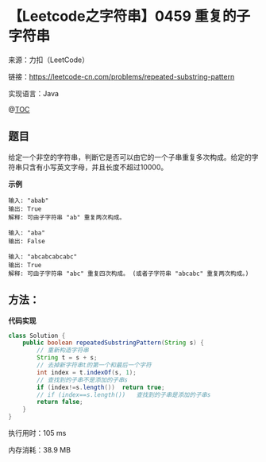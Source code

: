 # 【Leetcode之字符串】0459 重复的子字符串

来源：力扣（LeetCode）

链接：https://leetcode-cn.com/problems/repeated-substring-pattern

实现语言：Java

@[TOC](目录)

##  题目

给定一个非空的字符串，判断它是否可以由它的一个子串重复多次构成。给定的字符串只含有小写英文字母，并且长度不超过10000。

**示例**

```
输入: "abab"
输出: True
解释: 可由子字符串 "ab" 重复两次构成。

输入: "aba"
输出: False

输入: "abcabcabcabc"
输出: True
解释: 可由子字符串 "abc" 重复四次构成。 (或者子字符串 "abcabc" 重复两次构成。)
```



## 方法：

**代码实现**

```java
class Solution {
    public boolean repeatedSubstringPattern(String s) {
        // 重新构造字符串
        String t = s + s;
        // 去掉新字符串t的第一个和最后一个字符
        int index = t.indexOf(s, 1);
        // 查找到的子串不是添加的子串s
        if (index!=s.length())  return true;
        // if (index==s.length())   查找到的子串是添加的子串s  
        return false;
    }
}
```

执行用时：105 ms

内存消耗：38.9 MB

